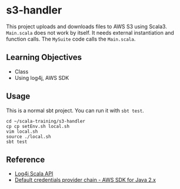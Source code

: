 # s3-handler

This project uploads and downloads files to AWS S3 using Scala3. `Main.scala` does not work by itself. It needs external instantiation and function calls. The `MySuite` code calls the `Main.scala`.

## Learning Objectives

* Class
* Using log4j, AWS SDK

## Usage

This is a normal sbt project. You can run it with `sbt test`.

```shell:
cd ~/scala-training/s3-handler
cp cp setEnv.sh local.sh
vim local.sh
source ./local.sh
sbt test
```

## Reference  
* [Log4j Scala API](https://logging.apache.org/log4j/scala/latest/)  
* [Default credentials provider chain - AWS SDK for Java 2.x](https://docs.aws.amazon.com/sdk-for-java/latest/developer-guide/credentials-chain.html)
